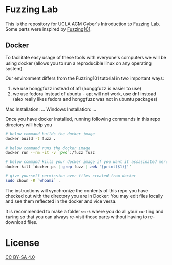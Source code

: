 # Fuzzing Lab

This is the repository for UCLA ACM Cyber's Introduction to Fuzzing Lab.
Some parts were inspired by [Fuzzing101](https://github.com/antonio-morales/Fuzzing101).

## Docker

To facilitate easy usage of these tools with everyone's computers we will be using docker (allows you to run a reproducible linux on any operating system).

Our environment differs from the Fuzzing101 tutorial in two important ways:
1. we use honggfuzz instead of afl (honggfuzz is easier to use)
2. we use fedora instead of ubuntu - apt will not work, use dnf instead (alex really likes fedora and honggfuzz was not in ubuntu packages)

Mac Installation: ...
Windows Installation: ...

Once you have docker installed, running following commands in this repo directory will help you

```sh
# below command builds the docker image
docker build -t fuzz .

# below command runs the docker image
docker run --rm -it -v `pwd`:/fuzz fuzz

# below command kills your docker image if you want it assasinated mercilessly
docker kill `docker ps | grep fuzz | awk '{print($1)}'`

# give yourself permission over files created from docker
sudo chown -R `whoami` .
```

The instructions will synchronize the contents of this repo you have checked out with the directory you are in Docker. You may edit files locally and see them reflected in the docker and vice versa.

It is recommended to make a folder `work` where you do all your `curl`ing and `tar`ing so that you can always re-visit those parts without having to re-download files.

# License

[CC BY-SA 4.0](https://creativecommons.org/licenses/by-sa/4.0/)
